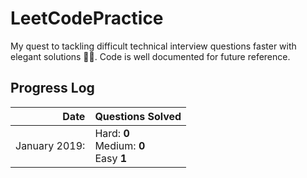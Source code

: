 # LeetCodePractice
My quest to tackling difficult technical interview questions faster with elegant solutions 👨‍💻. Code is well documented for future reference.
## Progress Log  
| Date | Questions Solved |   
| -: | :- |   
| January 2019: | Hard: **0**<br>Medium: **0**<br>Easy **1** |  
